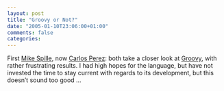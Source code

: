 ```yaml
---
layout: post
title: "Groovy or Not?"
date: "2005-01-10T23:06:00+01:00"
comments: false
categories: 
---
```


<p>First <a href="http://www.pyrasun.com/mike/mt/archives/2005/01/09/20.57.06/index.html">Mike Spille</a>, now <a href="http://www.manageability.org/blog/stuff/what-is-wrong-with-groovy">Carlos Perez</a>: both take a closer look at <a href="http://groovy.codehaus.org/">Groovy</a>, with rather frustrating results. I had high hopes for the language, but have not invested the time to stay current with regards to its development, but this doesn&#8217;t sound too good &#8230;</p>


